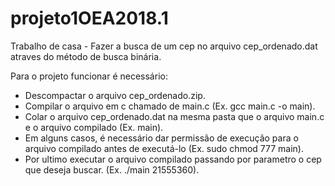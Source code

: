 # projeto1OEA2018.1
Trabalho de casa - Fazer a busca de um cep no arquivo cep_ordenado.dat atraves do método de busca binária.

Para o projeto funcionar é necessário: 
- Descompactar o arquivo cep_ordenado.zip.
- Compilar o arquivo em c chamado de main.c (Ex. gcc main.c -o main).
- Colar o arquivo cep_ordenado.dat na mesma pasta que o arquivo main.c e o arquivo compilado (Ex. main).
- Em alguns casos, é necessário dar permissão de execução para o arquivo compilado antes de executá-lo (Ex. sudo chmod 777 main).
- Por ultimo executar o arquivo compilado passando por parametro o cep que deseja buscar. (Ex. ./main 21555360).
